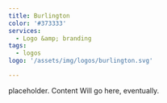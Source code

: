 ```yaml
---
title: Burlington 
color: '#373333'
services: 
  - Logo &amp; branding
tags: 
  - logos
logo: '/assets/img/logos/burlington.svg'

---
```


placeholder. Content Will go here, eventually.